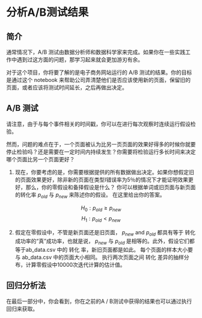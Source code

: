 # 分析A/B测试结果

## 简介

通常情况下，A/B 测试由数据分析师和数据科学家来完成。如果你在一些实践工作中遇到过这方面的问题，那学习起来就会更加游刃有余。

对于这个项目，你将要了解的是电子商务网站运行的 A/B 测试的结果。你的目标是通过这个 notebook 来帮助公司弄清楚他们是否应该使用新的页面，保留旧的页面，或者应该将测试时间延长，之后再做出决定。


## A/B 测试

请注意，由于与每个事件相关的时间戳，你可以在进行每次观察时连续运行假设检验。

然而，问题的难点在于，一个页面被认为比另一页页面的效果好得多的时候你就要停止检验吗？还是需要在一定时间内持续发生？你需要将检验运行多长时间来决定哪个页面比另一个页面更好？

1. 现在，你要考虑的是，你需要根据提供的所有数据做出决定。如果你想假定旧的页面效果更好，除非新的页面在类型I错误率为5％的情况下才能证明效果更好，那么，你的零假设和备择假设是什么？ 你可以根据单词或旧页面与新页面的转化率 $p_{old}$ 与 $p_{new}$ 来陈述你的假设。
在这里给出你的答案。

$$H_0: p_{old} \geq p_{new}$$
$$H_1: p_{old} < p_{new}$$

2. 假定在零假设中，不管是新页面还是旧页面， $p_{new}$ and $p_{old}$ 都具有等于 转化 成功率的“真”成功率，也就是说， $p_{new}$ 与 $p_{old}$ 是相等的。此外，假设它们都等于ab_data.csv 中的 转化 率，新旧页面都是如此。 
每个页面的样本大小要与 ab_data.csv 中的页面大小相同。 
执行两次页面之间 转化 差异的抽样分布，计算零假设中10000次迭代计算的估计值。 

## 回归分析法

在最后一部分中，你会看到，你在之前的A / B测试中获得的结果也可以通过执行回归来获取。
